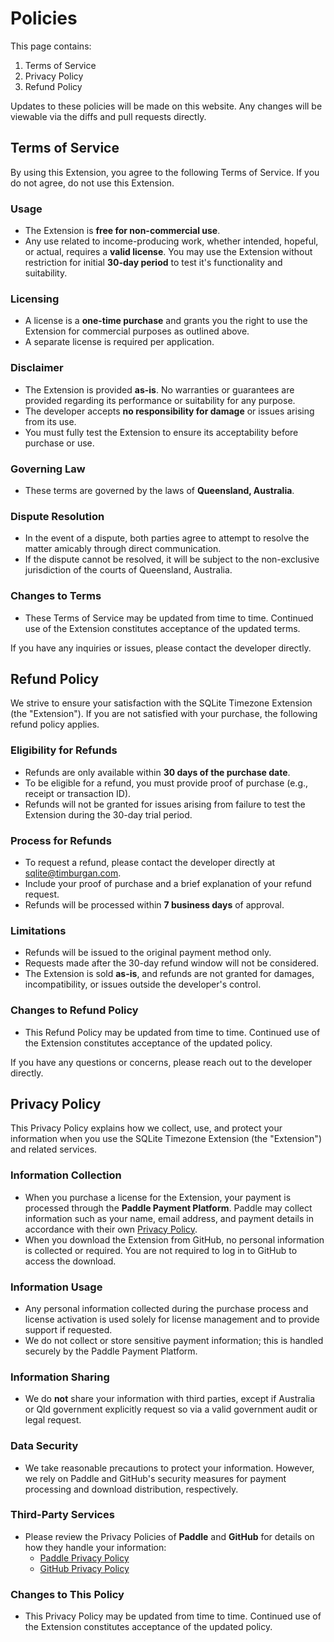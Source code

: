 # Policies

This page contains:

1. Terms of Service
2. Privacy Policy
3. Refund Policy

Updates to these policies will be made on this website. Any changes will be viewable via the diffs and pull requests directly.

## Terms of Service

By using this Extension, you agree to the following Terms of Service. If you do not agree, do not use this Extension.

### Usage
- The Extension is **free for non-commercial use**.
- Any use related to income-producing work, whether intended, hopeful, or actual, requires a **valid license**. You may use the Extension without restriction for initial **30-day period** to test it's functionality and suitability.

### Licensing
- A license is a **one-time purchase** and grants you the right to use the Extension for commercial purposes as outlined above.
- A separate license is required per application.

### Disclaimer
- The Extension is provided **as-is**. No warranties or guarantees are provided regarding its performance or suitability for any purpose.
- The developer accepts **no responsibility for damage** or issues arising from its use.
- You must fully test the Extension to ensure its acceptability before purchase or use.

### Governing Law
- These terms are governed by the laws of **Queensland, Australia**.

### Dispute Resolution
- In the event of a dispute, both parties agree to attempt to resolve the matter amicably through direct communication.
- If the dispute cannot be resolved, it will be subject to the non-exclusive jurisdiction of the courts of Queensland, Australia.

### Changes to Terms
- These Terms of Service may be updated from time to time. Continued use of the Extension constitutes acceptance of the updated terms.

If you have any inquiries or issues, please contact the developer directly.


## Refund Policy

We strive to ensure your satisfaction with the SQLite Timezone Extension (the "Extension"). If you are not satisfied with your purchase, the following refund policy applies.

### Eligibility for Refunds
- Refunds are only available within **30 days of the purchase date**.
- To be eligible for a refund, you must provide proof of purchase (e.g., receipt or transaction ID).
- Refunds will not be granted for issues arising from failure to test the Extension during the 30-day trial period.

### Process for Refunds
- To request a refund, please contact the developer directly at sqlite@timburgan.com.
- Include your proof of purchase and a brief explanation of your refund request.
- Refunds will be processed within **7 business days** of approval.

### Limitations
- Refunds will be issued to the original payment method only.
- Requests made after the 30-day refund window will not be considered.
- The Extension is sold **as-is**, and refunds are not granted for damages, incompatibility, or issues outside the developer's control.

### Changes to Refund Policy
- This Refund Policy may be updated from time to time. Continued use of the Extension constitutes acceptance of the updated policy.

If you have any questions or concerns, please reach out to the developer directly.


## Privacy Policy

This Privacy Policy explains how we collect, use, and protect your information when you use the SQLite Timezone Extension (the "Extension") and related services.

### Information Collection
- When you purchase a license for the Extension, your payment is processed through the **Paddle Payment Platform**. Paddle may collect information such as your name, email address, and payment details in accordance with their own [Privacy Policy](https://paddle.com/privacy/).
- When you download the Extension from GitHub, no personal information is collected or required. You are not required to log in to GitHub to access the download.

### Information Usage
- Any personal information collected during the purchase process and license activation is used solely for license management and to provide support if requested.
- We do not collect or store sensitive payment information; this is handled securely by the Paddle Payment Platform.

### Information Sharing
- We do **not** share your information with third parties, except if Australia or Qld government explicitly request so via a valid government audit or legal request.

### Data Security
- We take reasonable precautions to protect your information. However, we rely on Paddle and GitHub's security measures for payment processing and download distribution, respectively.

### Third-Party Services
- Please review the Privacy Policies of **Paddle** and **GitHub** for details on how they handle your information:
  - [Paddle Privacy Policy](https://paddle.com/privacy/)
  - [GitHub Privacy Policy](https://docs.github.com/en/site-policy/privacy-policies/github-privacy-statement)

### Changes to This Policy
- This Privacy Policy may be updated from time to time. Continued use of the Extension constitutes acceptance of the updated policy.
